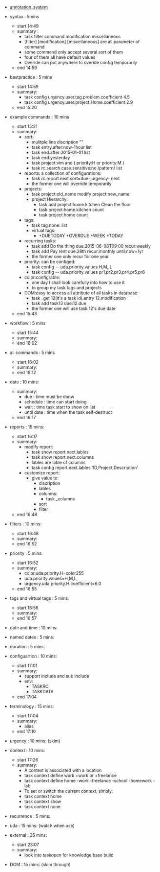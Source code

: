 
* [annotation_system](annotation_system.md)




* syntax : 5mins
	* start 14:49
	* summary :
		* task filter command modification miscellaneous
		* [filter] [modification] [miscellaneous] are all parameter of command
		* some command only accept several sort of them
		* four of them all have default values
		* Overide can put anywhere to overide config temporarily
	* end 14:59
* bastpractice : 5 mins
	* start 14:59
	* summary:
		* task config urgency.user.tag.problem.coefficient 4.5
		* task config urgency.user.project.Home.coefficient 2.9
	* end 15:20

* example commands : 10 mins
	* start 15:21
	* summary:
		* sort:
			* mulitple line discription ""
			* task entry.after:now-1hour list
			* task end.after:2015-01-01 list
			* task end.yesterday
			* task project:vim and \( priority:H or priority:M \)
			* task rc.search.case.sensitive:no  /pattern/ list
		* reports: a collection of configurations:
			* task rc.report.next.sort=due-,urgency- next
			* the former one will override temporarily
		* projects:
			* task project:old_name modify project:new_name
			* project Hierarchy:
				* task add project:home.kitchen Clean the floor
				* task project:home.kitchen count
				* task project:home count
		* tags:
			* task tag.none: list
			* virtual tags:
				* +DUETODAY +OVERDUE +WEEK +TODAY
		* recurring tasks:
			* task add Do the thing due:2015-06-08T09:00 recur:weekly
			* task add Pay rent due:28th recur:monthly until:now+1yr
			* the former one only recur for one year
		* priority: can be configed:
			* task config -- uda.priority.values H,M,,L
			* task config -- uda.priority.values pr1,pr2,pr3,pr4,pr5,pr6
		* color:configrable:
			* one day I shall look carefully into how to use it
			* to group my task tags and projects
		* DOM:easy to access all attribute of all tasks in database:
			* task _get 12(it's a task id).entry 12.modification
			* task add task13 due:12.due
			* the former one will use task 12's due date
	* end 15:43
* workflow : 5 mins
	* start 15:44
	* summary:
	* end 16:02
* all commands : 5 mins
	* start 16:02
	* summary:
	* end 16:12

* date : 10 mins:
	* summary:
		* due : time must be donw
		* schedule : time can start doing
		* wait : time task start to show on list
		* until date : time when the task self-destruct
	* end 16:17
	
* reports : 15 mins:
	* start 16:17
	* summary:
		* modify report:
			* task show report.next.lables
			* task show report.next.columns
			* lables are lable of columns
			* task config report.next.lables 'ID,Project,Description'
		* customize report:
			* give value to:
				* discription
				* lables
				* columns:
					* task _columns
				* sort
				* filter
	* end 16:48

* filters : 10 mins:
	* start 16:48
	* summary:
	* end 16:52

* priority : 5 mins:
	* start 16:52
	* summary:
		* color.uda.priority.H=color255
		* uda.priority.values=H,M,L,
		* urgency.uda.priority.H.coefficient=6.0
	* end 16:55

* tags and virtual tags : 5 mins:
	* start 16:56
	* summary:
	* end 16:57

* date and time : 10 mins:

* named dates : 5 mins:

* duration : 5 mins:

* configuartion : 10 mins:
	* start 17:01
	* summary:
		* support include and sub include
		* env:
			* TASKRC
			* TASKDATA
	* end 17:04
* terminology : 15 mins:
	* start 17:04
	* summary:
		* alias
	* end 17:10

* urgency : 10 mins: (skim)

* context : 10 mins:
	* start 17:26
	* summary:
		* A context is associated with a location
		* task context define work +work or +freelance
		* task context define home -work -freelance -school -homework -lab
		* To set or switch the current context, simply:
		* task context home
		* task context show
		* task context none
* recurrence : 5 mins:

* uda : 15 mins: (watch when use)

* external : 25 mins:
	* start 23:07
	* summary:
		* look into taskopen for knowledge base build
* DOM : 15 mins: (skim through)

